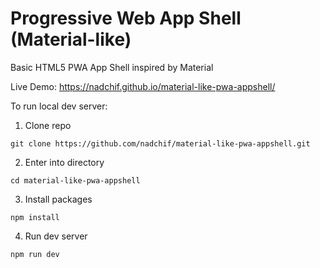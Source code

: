 # Progressive Web App Shell (Material-like)
Basic HTML5 PWA App Shell inspired by Material

Live Demo:
https://nadchif.github.io/material-like-pwa-appshell/



To run local dev server:

1. Clone repo
```
git clone https://github.com/nadchif/material-like-pwa-appshell.git
```

2. Enter into directory
```
cd material-like-pwa-appshell
```

3. Install packages
```
npm install
```

4. Run dev server
```
npm run dev
```